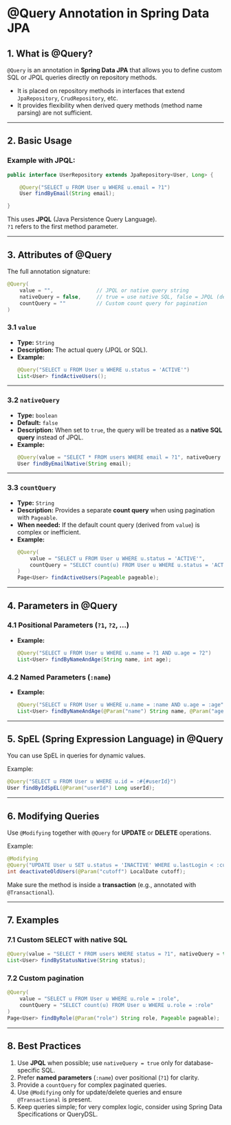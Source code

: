 # @Query Annotation in Spring Data JPA

## 1. What is @Query?

`@Query` is an annotation in **Spring Data JPA** that allows you to define custom SQL or JPQL queries directly on repository methods.

- It is placed on repository methods in interfaces that extend `JpaRepository`, `CrudRepository`, etc.
- It provides flexibility when derived query methods (method name parsing) are not sufficient.

---

## 2. Basic Usage

### Example with JPQL:

```java
public interface UserRepository extends JpaRepository<User, Long> {

    @Query("SELECT u FROM User u WHERE u.email = ?1")
    User findByEmail(String email);

}
```

This uses **JPQL** (Java Persistence Query Language).  
`?1` refers to the first method parameter.

---

## 3. Attributes of @Query

The full annotation signature:

```java
@Query(
    value = "",              // JPQL or native query string
    nativeQuery = false,     // true = use native SQL, false = JPQL (default)
    countQuery = ""          // Custom count query for pagination
)
```

### 3.1 `value`

- **Type:** `String`
- **Description:** The actual query (JPQL or SQL).
- **Example:**
  ```java
  @Query("SELECT u FROM User u WHERE u.status = 'ACTIVE'")
  List<User> findActiveUsers();
  ```

---

### 3.2 `nativeQuery`

- **Type:** `boolean`
- **Default:** `false`
- **Description:** When set to `true`, the query will be treated as a **native SQL query** instead of JPQL.
- **Example:**
  ```java
  @Query(value = "SELECT * FROM users WHERE email = ?1", nativeQuery = true)
  User findByEmailNative(String email);
  ```

---

### 3.3 `countQuery`

- **Type:** `String`
- **Description:** Provides a separate **count query** when using pagination with `Pageable`.
- **When needed:** If the default count query (derived from `value`) is complex or inefficient.
- **Example:**
  ```java
  @Query(
      value = "SELECT u FROM User u WHERE u.status = 'ACTIVE'",
      countQuery = "SELECT count(u) FROM User u WHERE u.status = 'ACTIVE'"
  )
  Page<User> findActiveUsers(Pageable pageable);
  ```

---

## 4. Parameters in @Query

### 4.1 Positional Parameters (`?1`, `?2`, ...)

- **Example:**
  ```java
  @Query("SELECT u FROM User u WHERE u.name = ?1 AND u.age = ?2")
  List<User> findByNameAndAge(String name, int age);
  ```

### 4.2 Named Parameters (`:name`)

- **Example:**
  ```java
  @Query("SELECT u FROM User u WHERE u.name = :name AND u.age = :age")
  List<User> findByNameAndAge(@Param("name") String name, @Param("age") int age);
  ```

---

## 5. SpEL (Spring Expression Language) in @Query

You can use SpEL in queries for dynamic values.

Example:

```java
@Query("SELECT u FROM User u WHERE u.id = :#{#userId}")
User findByIdSpEL(@Param("userId") Long userId);
```

---

## 6. Modifying Queries

Use `@Modifying` together with `@Query` for **UPDATE** or **DELETE** operations.

Example:

```java
@Modifying
@Query("UPDATE User u SET u.status = 'INACTIVE' WHERE u.lastLogin < :cutoff")
int deactivateOldUsers(@Param("cutoff") LocalDate cutoff);
```

Make sure the method is inside a **transaction** (e.g., annotated with `@Transactional`).

---

## 7. Examples

### 7.1 Custom SELECT with native SQL

```java
@Query(value = "SELECT * FROM users WHERE status = ?1", nativeQuery = true)
List<User> findByStatusNative(String status);
```

### 7.2 Custom pagination

```java
@Query(
    value = "SELECT u FROM User u WHERE u.role = :role",
    countQuery = "SELECT count(u) FROM User u WHERE u.role = :role"
)
Page<User> findByRole(@Param("role") String role, Pageable pageable);
```

---

## 8. Best Practices

1. Use **JPQL** when possible; use `nativeQuery = true` only for database-specific SQL.
2. Prefer **named parameters** (`:name`) over positional (`?1`) for clarity.
3. Provide a `countQuery` for complex paginated queries.
4. Use `@Modifying` only for update/delete queries and ensure `@Transactional` is present.
5. Keep queries simple; for very complex logic, consider using Spring Data Specifications or QueryDSL.

